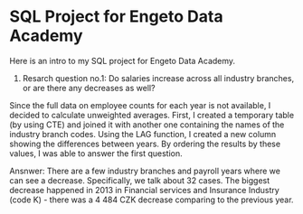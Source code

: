 # SQL Project for Engeto Data Academy

Here is an intro to my SQL project for Engeto Data Academy. 


1. Resarch question no.1: Do salaries increase across all industry branches, or are there any decreases as well?

Since the full data on employee counts for each year is not available, I decided to calculate unweighted averages. First, I created a temporary table (by using CTE) and joined it with another one containing the names of the industry branch codes. Using the LAG function, I created a new column showing the differences between years. By ordering the results by these values, I was able to answer the first question.

Ansnwer: There are a few industry branches and payroll years where we can see a decrease. Specifically, we talk about 32 cases. The biggest decrease happened in 2013 in Financial services and Insurance Industry (code K) - there was a 4 484 CZK decrease comparing to the previous year.